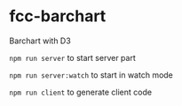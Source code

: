 # fcc-barchart
Barchart with D3

`npm run server` to start server part

`npm run server:watch` to start in watch mode

`npm run client` to generate client code


